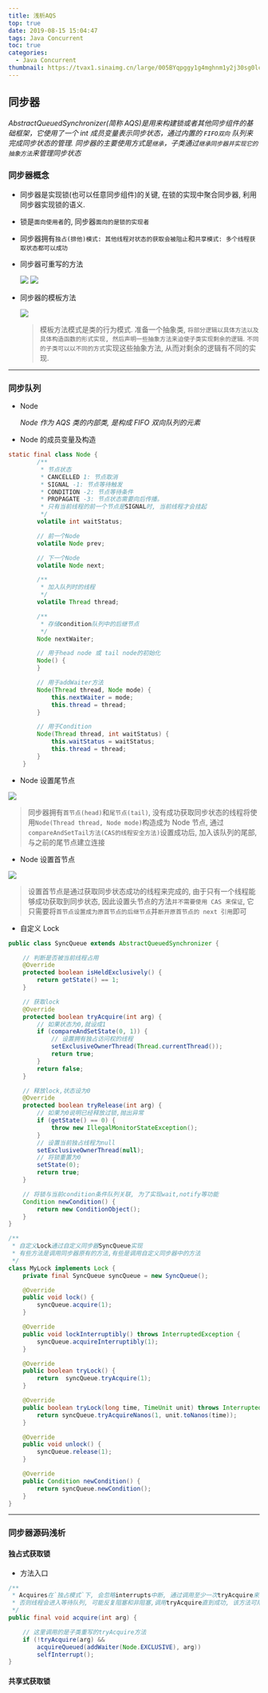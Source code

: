 ```yaml
---
title: 浅析AQS
top: true
date: 2019-08-15 15:04:47
tags: Java Concurrent
toc: true
categories:
  - Java Concurrent
thumbnail: https://tvax1.sinaimg.cn/large/005BYqpggy1g4mghnm1y2j30sg0lcaan.jpg
---
```


## 同步器

_AbstractQueuedSynchronizer(简称 AQS)是用来构建锁或者其他同步组件的基础框架，它使用了一个 int 成员变量表示同步状态，通过内置的 `FIFO双向` 队列来完成同步状态的管理. 同步器的主要使用方式是`继承`，子类通过`继承同步器并实现它的抽象方法`来管理同步状态_

### 同步器概念

- 同步器是实现锁(也可以任意同步组件)的关键, 在锁的实现中聚合同步器, 利用同步器实现锁的语义.
- 锁是`面向使用者`的, 同步器`面向的是锁的实现者`
- 同步器拥有`独占(排他)模式: 其他线程对状态的获取会被阻止`和`共享模式: 多个线程获取状态都可以成功`
- 同步器可重写的方法

  <img src="https://ws2.sinaimg.cn/large/006Xmmmgly1g5y5141qolj30xh050tb6.jpg">

  <img src="https://ws3.sinaimg.cn/large/006Xmmmgly1g5y51pl3fhj30xd08ijul.jpg">

<!--more-->

- 同步器的模板方法

  <img src="https://ws2.sinaimg.cn/large/006Xmmmggy1g5y53u9h0nj30xl0k5qfl.jpg">

  > 模板方法模式是类的行为模式. 准备一个抽象类, `将部分逻辑以具体方法以及具体构造函数的形式实现, 然后声明一些抽象方法来迫使子类实现剩余的逻辑`. `不同的子类可以以不同的方式`实现这些抽象方法, 从而对剩余的逻辑有不同的实现.

---

### 同步队列

- Node

  _Node 作为 AQS 类的内部类, 是构成 FIFO 双向队列的元素_

- Node 的成员变量及构造

```java
static final class Node {
        /**
         * 节点状态
         * CANCELLED 1: 节点取消
         * SIGNAL -1: 节点等待触发
         * CONDITION -2: 节点等待条件
         * PROPAGATE -3: 节点状态需要向后传播。
         * 只有当前线程的前一个节点是SIGNAL时, 当前线程才会挂起
         */
        volatile int waitStatus;

        // 前一个Node
        volatile Node prev;

        // 下一个Node
        volatile Node next;

        /**
         * 加入队列时的线程
         */
        volatile Thread thread;

        /**
         * 存储condition队列中的后继节点
         */
        Node nextWaiter;

        // 用于head node 或 tail node的初始化
        Node() {
        }

        // 用于addWaiter方法
        Node(Thread thread, Node mode) {
            this.nextWaiter = mode;
            this.thread = thread;
        }

        // 用于Condition
        Node(Thread thread, int waitStatus) {
            this.waitStatus = waitStatus;
            this.thread = thread;
        }
    }
```

- Node 设置尾节点

<img src="https://ws2.sinaimg.cn/large/006Xmmmggy1g60h1gfmf4j30nu07ewgr.jpg">

> 同步器拥有`首节点(head)`和`尾节点(tail)`, 没有成功获取同步状态的线程将使用`Node(Thread thread, Node mode)`构造成为 Node 节点, 通过`compareAndSetTail方法(CAS的线程安全方法)`设置成功后, 加入该队列的尾部, 与之前的尾节点建立连接

- Node 设置首节点

<img src="https://ws2.sinaimg.cn/large/006Xmmmggy1g60hiitmy6j30mq069q4t.jpg">

> 设置首节点是通过获取同步状态成功的线程来完成的, 由于只有一个线程能够成功获取到同步状态, 因此设置头节点的方法`并不需要使用 CAS 来保证`, 它只需要将`首节点设置成为原首节点的后继节点`并`断开原首节点的 next 引用`即可

- 自定义 Lock

```java
public class SyncQueue extends AbstractQueuedSynchronizer {

    // 判断是否被当前线程占用
    @Override
    protected boolean isHeldExclusively() {
        return getState() == 1;
    }

    // 获取lock
    @Override
    protected boolean tryAcquire(int arg) {
        // 如果状态为0,就设成1
        if (compareAndSetState(0, 1)) {
            // 设置拥有独占访问权的线程
            setExclusiveOwnerThread(Thread.currentThread());
            return true;
        }
        return false;
    }

    // 释放lock,状态设为0
    @Override
    protected boolean tryRelease(int arg) {
        // 如果为0说明已经释放过锁,抛出异常
        if (getState() == 0) {
            throw new IllegalMonitorStateException();
        }
        // 设置当前独占线程为null
        setExclusiveOwnerThread(null);
        // 将锁重置为0
        setState(0);
        return true;
    }

    // 将锁与当前condition条件队列关联, 为了实现wait,notify等功能
    Condition newCondition() {
        return new ConditionObject();
    }
}

/**
 * 自定义Lock通过自定义同步器SyncQueue实现
 * 有些方法是调用同步器原有的方法,有些是调用自定义同步器中的方法
 */
class MyLock implements Lock {
    private final SyncQueue syncQueue = new SyncQueue();

    @Override
    public void lock() {
        syncQueue.acquire(1);
    }

    @Override
    public void lockInterruptibly() throws InterruptedException {
        syncQueue.acquireInterruptibly(1);
    }

    @Override
    public boolean tryLock() {
        return  syncQueue.tryAcquire(1);
    }

    @Override
    public boolean tryLock(long time, TimeUnit unit) throws InterruptedException {
        return syncQueue.tryAcquireNanos(1, unit.toNanos(time));
    }

    @Override
    public void unlock() {
        syncQueue.release(1);
    }

    @Override
    public Condition newCondition() {
        return syncQueue.newCondition();
    }
}
```

---

### 同步器源码浅析

#### 独占式获取锁

- 方法入口

```java
/**
 * Acquires在`独占模式`下, 会忽略interrupts中断, 通过调用至少一次tryAcquire来实现成功返回,
 * 否则线程会进入等待队列, 可能反复阻塞和非阻塞,调用tryAcquire直到成功, 该方法可用于实现lock锁
 */
public final void acquire(int arg) {

    // 这里调用的是子类重写的tryAcquire方法
	if (!tryAcquire(arg) &&
		acquireQueued(addWaiter(Node.EXCLUSIVE), arg))
		selfInterrupt();
}
```

#### 共享式获取锁
